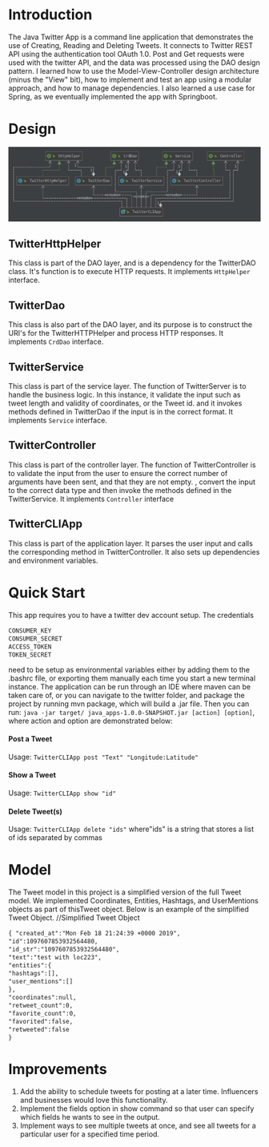 # Introduction
The Java Twitter App is a command line application that demonstrates the use of Creating, Reading and Deleting Tweets. It connects to Twitter REST API using the authentication tool OAuth 1.0. Post and Get requests were used with the twitter API, and the data was processed using the DAO design pattern. I learned how to use the Model-View-Controller design architecture (minus the "View" bit), how to implement and test an app using a modular approach, and how to manage dependencies. I also learned a use case for Spring, as we eventually implemented the app with Springboot.

# Design
![Diagram](uml.png)

## TwitterHttpHelper
This class is part of the DAO layer, and is a dependency for the TwitterDAO class. It's function is to execute HTTP requests. It implements `HttpHelper` interface.
## TwitterDao
This class is also part of the DAO layer, and its purpose is to construct the URI's for the TwitterHTTPHelper and process HTTP responses. It implements `CrdDao` interface. 
## TwitterService
This class is part of the service layer. The function of TwitterServer is to handle the business logic. In this instance, it validate the input such as tweet length and validity of coordinates, or the Tweet id. and it invokes methods defined in TwitterDao if the input is in the correct format. It implements `Service` interface.
## TwitterController
This class is part of the controller layer.
The function of TwitterController is to validate the input from the user to ensure the correct number of arguments have been sent, and that they are not empty. , convert the input to the correct data type and then invoke the methods defined in the TwitterService. It implements `Controller` interface
## TwitterCLIApp
This class is part of the application layer. It parses the user input and calls the corresponding method in TwitterController. It also sets up dependencies and environment variables.

# Quick Start
This app requires you to have a twitter dev account setup. The credentials 
```
CONSUMER_KEY
CONSUMER_SECRET
ACCESS_TOKEN
TOKEN_SECRET 
```
need to be setup as environmental variables either by adding them to the .bashrc file, or exporting them manually each time you start a new terminal instance. The application can be run through an IDE where maven can be taken care of, or you can navigate to the twitter folder, and package the project by running mvn package, which will build a .jar file. Then you can run:
`java -jar target/ java_apps-1.0.0-SNAPSHOT.jar [action] [option]`, where action and option are demonstrated below:

#### Post a Tweet
Usage: `TwitterCLIApp post "Text" "Longitude:Latitude"`

#### Show a Tweet
Usage: `TwitterCLIApp show "id"`

#### Delete Tweet(s)
Usage: `TwitterCLIApp delete "ids"` where"ids" is a string that stores a list of ids separated by commas

# Model

The Tweet model in this project is a simplified version of the full Tweet model. We implemented Coordinates, Entities, Hashtags, and UserMentions objects as part of thisTweet object. Below is an example of the simplified Tweet Object.
//Simplified Tweet Object 
```
{ "created_at":"Mon Feb 18 21:24:39 +0000 2019", 
"id":1097607853932564480, 
"id_str":"1097607853932564480", 
"text":"test with loc223", 
"entities":{ 
"hashtags":[], 
"user_mentions":[] 
}, 
"coordinates":null, 
"retweet_count":0, 
"favorite_count":0, 
"favorited":false, 
"retweeted":false 
}
```
# Improvements
1. Add the ability to schedule tweets for posting at a later time. Influencers and businesses would love this functionality.
2. Implement the fields option in show command so that user can specify which fields he wants to see in the output.
3. Implement ways to see multiple tweets at once, and see all tweets for a particular user for a specified time period.
